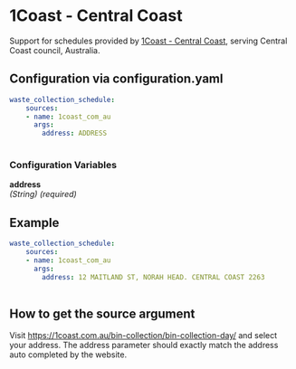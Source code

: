 # 1Coast - Central Coast

Support for schedules provided by [1Coast - Central Coast](https://1coast.com.au/), serving Central Coast council, Australia.

## Configuration via configuration.yaml

```yaml
waste_collection_schedule:
    sources:
    - name: 1coast_com_au
      args:
        address: ADDRESS
        
```

### Configuration Variables

**address**  
*(String) (required)*

## Example

```yaml
waste_collection_schedule:
    sources:
    - name: 1coast_com_au
      args:
        address: 12 MAITLAND ST, NORAH HEAD. CENTRAL COAST 2263
        
```

## How to get the source argument

Visit <https://1coast.com.au/bin-collection/bin-collection-day/> and select your address. The address parameter should exactly match the address auto completed by the website.
